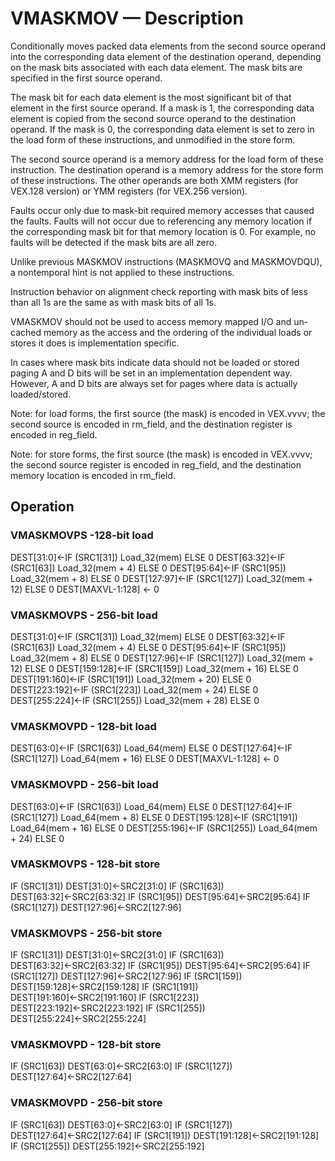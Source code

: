 # VMASKMOV — Description

Conditionally moves packed data elements from the second source operand into the corresponding data element of the destination operand, depending on the mask bits associated with each data element. The mask bits are specified in the first source operand.

The mask bit for each data element is the most significant bit of that element in the first source operand. If a mask is 1, the corresponding data element is copied from the second source operand to the destination operand. If the mask is 0, the corresponding data element is set to zero in the load form of these instructions, and unmodified in the store form.

The second source operand is a memory address for the load form of these instruction. The destination operand is a memory address for the store form of these instructions. The other operands are both XMM registers (for VEX.128 version) or YMM registers (for VEX.256 version).

Faults occur only due to mask-bit required memory accesses that caused the faults. Faults will not occur due to referencing any memory location if the corresponding mask bit for that memory location is 0. For example, no faults will be detected if the mask bits are all zero.

Unlike previous MASKMOV instructions (MASKMOVQ and MASKMOVDQU), a nontemporal hint is not applied to these instructions.

Instruction behavior on alignment check reporting with mask bits of less than all 1s are the same as with mask bits of all 1s.

VMASKMOV should not be used to access memory mapped I/O and un-cached memory as the access and the ordering of the individual loads or stores it does is implementation specific.

In cases where mask bits indicate data should not be loaded or stored paging A and D bits will be set in an implementation dependent way. However, A and D bits are always set for pages where data is actually loaded/stored.

Note: for load forms, the first source (the mask) is encoded in VEX.vvvv; the second source is encoded in rm_field, and the destination register is encoded in reg_field.

Note: for store forms, the first source (the mask) is encoded in VEX.vvvv; the second source register is encoded in reg_field, and the destination memory location is encoded in rm_field.

## Operation

### VMASKMOVPS -128-bit load

DEST[31:0]←IF (SRC1[31]) Load_32(mem) ELSE 0
DEST[63:32]←IF (SRC1[63]) Load_32(mem + 4) ELSE 0
DEST[95:64]←IF (SRC1[95]) Load_32(mem + 8) ELSE 0
DEST[127:97]←IF (SRC1[127]) Load_32(mem + 12) ELSE 0
DEST[MAXVL-1:128] ← 0

### VMASKMOVPS - 256-bit load

DEST[31:0]←IF (SRC1[31]) Load_32(mem) ELSE 0
DEST[63:32]←IF (SRC1[63]) Load_32(mem + 4) ELSE 0
DEST[95:64]←IF (SRC1[95]) Load_32(mem + 8) ELSE 0
DEST[127:96]←IF (SRC1[127]) Load_32(mem + 12) ELSE 0
DEST[159:128]←IF (SRC1[159]) Load_32(mem + 16) ELSE 0
DEST[191:160]←IF (SRC1[191]) Load_32(mem + 20) ELSE 0
DEST[223:192]←IF (SRC1[223]) Load_32(mem + 24) ELSE 0
DEST[255:224]←IF (SRC1[255]) Load_32(mem + 28) ELSE 0

### VMASKMOVPD - 128-bit load

DEST[63:0]←IF (SRC1[63]) Load_64(mem) ELSE 0
DEST[127:64]←IF (SRC1[127]) Load_64(mem + 16) ELSE 0
DEST[MAXVL-1:128] ← 0

### VMASKMOVPD - 256-bit load

DEST[63:0]←IF (SRC1[63]) Load_64(mem) ELSE 0
DEST[127:64]←IF (SRC1[127]) Load_64(mem + 8) ELSE 0
DEST[195:128]←IF (SRC1[191]) Load_64(mem + 16) ELSE 0
DEST[255:196]←IF (SRC1[255]) Load_64(mem + 24) ELSE 0

### VMASKMOVPS - 128-bit store

IF (SRC1[31]) DEST[31:0]←SRC2[31:0]
IF (SRC1[63]) DEST[63:32]←SRC2[63:32]
IF (SRC1[95]) DEST[95:64]←SRC2[95:64]
IF (SRC1[127]) DEST[127:96]←SRC2[127:96]

### VMASKMOVPS - 256-bit store

IF (SRC1[31]) DEST[31:0]←SRC2[31:0]
IF (SRC1[63]) DEST[63:32]←SRC2[63:32]
IF (SRC1[95]) DEST[95:64]←SRC2[95:64]
IF (SRC1[127]) DEST[127:96]←SRC2[127:96]
IF (SRC1[159]) DEST[159:128]←SRC2[159:128]
IF (SRC1[191]) DEST[191:160]←SRC2[191:160]
IF (SRC1[223]) DEST[223:192]←SRC2[223:192]
IF (SRC1[255]) DEST[255:224]←SRC2[255:224]

### VMASKMOVPD - 128-bit store

IF (SRC1[63]) DEST[63:0]←SRC2[63:0]
IF (SRC1[127]) DEST[127:64]←SRC2[127:64]

### VMASKMOVPD - 256-bit store

IF (SRC1[63]) DEST[63:0]←SRC2[63:0]
IF (SRC1[127]) DEST[127:64]←SRC2[127:64]
IF (SRC1[191]) DEST[191:128]←SRC2[191:128]
IF (SRC1[255]) DEST[255:192]←SRC2[255:192]